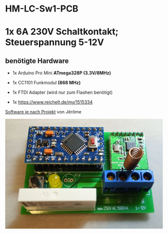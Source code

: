 # HM-LC-Sw1-PCB
# 1x 6A 230V Schaltkontakt; Steuerspannung 5-12V 

## benötigte Hardware
* 1x Arduino Pro Mini **ATmega328P (3.3V/8MHz)**
* 1x CC1101 Funkmodul **(868 MHz)**
* 1x FTDI Adapter (wird nur zum Flashen benötigt)

* 1x https://www.reichelt.de/my/1515334

[Software je nach Projekt](https://github.com/jp112sdl) von Jérôme

![complete](Images/HM-LC-Sw1-PCB.jpg)

